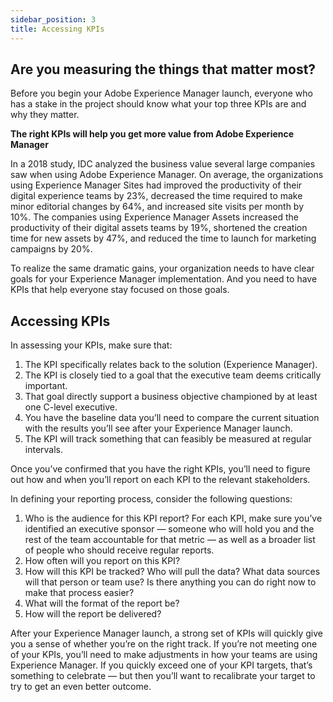 ```yaml
---
sidebar_position: 3
title: Accessing KPIs
---
```

## Are you measuring the things that matter most?

Before you begin your Adobe Experience Manager launch, everyone who has a stake in the project should know what your top three KPIs are and why they matter.

**The right KPIs will help you get more value from Adobe Experience Manager**

In a 2018 study, IDC analyzed the business value several large companies saw when using Adobe Experience Manager. On average, the organizations using Experience Manager Sites had improved the productivity of their digital experience teams by 23%, decreased the time required to make minor editorial changes by 64%, and increased site visits per month by 10%. The companies using Experience Manager Assets increased the productivity of their digital assets teams by 19%, shortened the creation time for new assets by 47%, and reduced the time to launch for marketing campaigns by 20%.

To realize the same dramatic gains, your organization needs to have clear goals for your Experience Manager implementation. And you need to have KPIs that help everyone stay focused on those goals.

## Accessing KPIs

In assessing your KPIs, make sure that:

1. The KPI specifically relates back to the solution (Experience Manager).
2. The KPI is closely tied to a goal that the executive team deems critically important.
3. That goal directly support a business objective championed by at least one C-level executive.
4. You have the baseline data you’ll need to compare the current situation with the results you’ll see after your Experience Manager launch.
5. The KPI will track something that can feasibly be measured at regular intervals.

Once you’ve confirmed that you have the right KPIs, you’ll need to figure out how and when you’ll report on each KPI to the relevant stakeholders.

In defining your reporting process, consider the following questions:

1. Who is the audience for this KPI report? For each KPI, make sure you’ve identified an executive sponsor — someone who will hold you and the rest of the team accountable for that metric — as well as a broader list of people who should receive regular reports.
2. How often will you report on this KPI?
3. How will this KPI be tracked? Who will pull the data? What data sources will that person or team use? Is there anything you can do right now to make that process easier?
4. What will the format of the report be?
5. How will the report be delivered?

After your Experience Manager launch, a strong set of KPIs will quickly give you a sense of whether you’re on the right track. If you’re not meeting one of your KPIs, you’ll need to make adjustments in how your teams are using Experience Manager. If you quickly exceed one of your KPI targets, that’s something to celebrate — but then you’ll want to recalibrate your target to try to get an even better outcome.